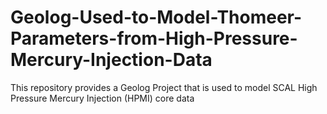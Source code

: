 # Geolog-Used-to-Model-Thomeer-Parameters-from-High-Pressure-Mercury-Injection-Data
This repository provides a Geolog Project that is used to model SCAL High Pressure Mercury Injection (HPMI) core data 
